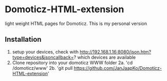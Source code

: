 # Domoticz-HTML-extension
light weight HTML pages for Domoticz. This is my personal version

## Installation

1. setup your devices, check with http://192.168.1.16:8080/json.htm?type=devices&jsoncallback=? which devices are available
2. Clone repository into your domoticz WWW folder
2a. 'cd /domoticz/www'
2b. 'git pull https://github.com/JanJaapKo/Domoticz-HTML-extension'
